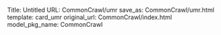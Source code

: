 Title: Untitled
URL: CommonCrawl/umr
save_as: CommonCrawl/umr.html
template: card_umr
original_url: CommonCrawl/index.html
model_pkg_name: CommonCrawl

